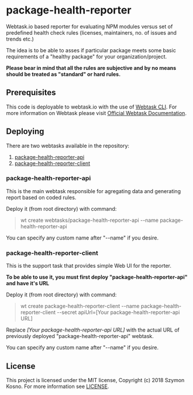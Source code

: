 # package-health-reporter
Webtask.io based reporter for evaluating NPM modules versus set of predefined health check rules (licenses, maintainers, no. of issues and trends etc.)

The idea is to be able to asses if particular package meets some basic requirements of a "healthy package" for your organization/project.

**Please bear in mind that all the rules are subjective and by no means should be treated as "standard" or hard rules.**

## Prerequisites
This code is deployable to webtask.io with the use of [Webtask CLI](https://github.com/auth0/wt-cli). For more information on Webtask please visit [Official Webtask Documentation](https://webtask.io/docs/101).

## Deploying

There are two webtasks available in the repository:

1. [package-health-reporter-api](./webtasks/package-health-reporter-api)
2. [package-health-reporter-client](./webtasks/package-health-reporter-client)

### package-health-reporter-api
This is the main webtask responsible for agregating data and generating report based on coded rules.

Deploy it (from root directory) with command:
> wt create webtasks/package-health-reporter-api --name package-health-reporter-api

You can specify any custom name after "--name" if you desire.

### package-health-reporter-client
This is the support task that provides simple Web UI for the reporter.

**To be able to use it, you must first deploy "package-health-reporter-api" and have it's URL**

Deploy it (from root directory) with command:
>wt create package-health-reporter-client --name package-health-reporter-client --secret apiUrl=[Your package-health-reporter-api URL]

Replace *[Your package-health-reporter-api URL]* with the actual URL of previously deployed "package-health-reporter-api" webtask.

You can specify any custom name after "--name" if you desire.

## License

This project is licensed under the MIT license, Copyright (c) 2018 Szymon Kosno. For more information see [LICENSE](./LICENSE).
